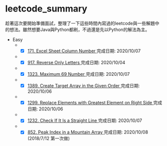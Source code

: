 # leetcode_summary
趁著這次要開始準備面試，整理了一下這些時間內寫過的leetcode與一些解題中的想法。雖然想要Java與Python都刷，不過還是先以Python的解法為主。

* Easy
  * -[x] <a href="Easy/171/Excel_Sheet_Column_Number.ipynb">171. Excel Sheet Column Number </a> 完成日期: 2020/10/07
  * -[x] <a href="Easy/917/Reverse_Only_Letters.ipynb">917. Reverse Only Letters </a> 完成日期: 2020/10/04
  * -[x] <a href="Easy/1323/Maximum_69_Number.ipynb">1323. Maximum 69 Number </a> 完成日期: 2020/10/07
  * -[x] <a href="Easy/1389/Create_Target_Array_in_the_Given_Order.ipynb">1389. Create Target Array in the Given Order </a> 完成日期: 2020/10/06
  * -[x] <a href="Easy/1299/Replace_Elements_with_Greatest_Element_on_Right_Side.ipynb">1299. Replace Elements with Greatest Element on Right Side </a> 完成日期: 2020/10/06
  * -[x] <a href="Easy/1232/Check_If_It_Is_a_Straight_Line.ipynb">1232. Check If It Is a Straight Line </a> 完成日期: 2020/10/07
  * -[x] <a href="Easy/852/Peak_Index_in_a_Mountain_Array.ipynb">852. Peak Index in a Mountain Array </a> 完成日期: 2020/10/08 (2018/7/12 第一次做)
